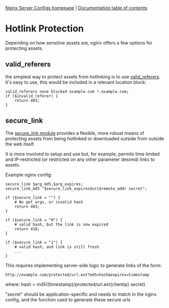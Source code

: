 [Nginx Server Configs homepage](https://github.com/h5bp/server-configs-nginx)
 | [Documentation table of contents](TOC.md)

# Hotlink Protection

Depending on how sensitive assets are, nginx offers a few options for protecting
assets.

## valid_referers

the simplest way to protect assets from hotlinking is to use
[valid_referers](http://nginx.org/en/docs/http/ngx_http_referer_module.html).
It's easy to use, this would be included in a relevant location block:

	valid_referers none blocked example.com *.example.com;
	if ($invalid_referer) {
		return 403;
	}

## secure_link

The [secure_link module](http://nginx.org/en/docs/http/ngx_http_secure_link_module.html)
provides a flexible, more robust means of protecting assets from being hotlinked or
downloaded outside from outside the web itself.

It is more involved to setup and use but, for example, permits time limited and
IP-restricted (or restricted on any other parameter desired) links to assets.

Example nginx config:

	secure_link $arg_md5,$arg_expires;
	secure_link_md5 "$secure_link_expires$uri$remote_addr secret";

	if ($secure_link = "") {
		# No get args, or invalid hash
		return 403;
	}

	if ($secure_link = "0") {
		# valid hash, but the link is now expired
		return 410;
	}

	if ($secure_link = "1") {
		# valid hash, and link is still fresh
		...
	}

This requires implementing server-side logic to generate links of the form:

    http://example.com/protected/url.ext?md5=hash&expires=timestamp

where:
	hash = md5({timestamp}/protected/url.ext{clientip} secret)

"secret" should be application-specific and needs to match in the nginx config,
and the function used to generate these secure urls
